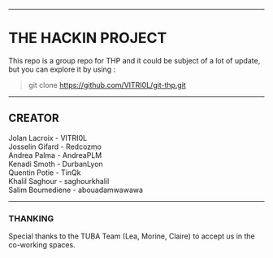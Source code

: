 ***
# THE HACKIN PROJECT
This repo is a group repo for THP and it could be subject of a lot of update, but you can explore it by using :
> git clone https://github.com/VITRI0L/git-thp.git

***
## CREATOR
Jolan Lacroix - VITRI0L<br>
Josselin Gifard - Redcozmo<br>
Andrea Palma - AndreaPLM<br>
Kenadi Smoth - DurbanLyon<br>
Quentin Potie - TinQk<br>
Khalil Saghour - saghourkhalil<br>
Salim Boumediene - abouadamwawawa

***
### THANKING

Special thanks to the TUBA Team (Lea, Morine, Claire) to accept us in the co-working spaces.